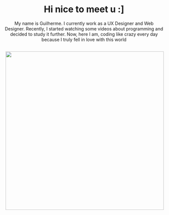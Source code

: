 <h1 align="center">Hi nice to meet u :]</h1>
<p align="center">My name is Guilherme. I currently work as a UX Designer and Web Designer. Recently, I started watching some videos about programming and decided to study it further. Now, here I am, coding like crazy every day because I truly fell in love with this world</p>

  ##

<img align="right" src="https://i.imgur.com/leZOdBP.gif" width="500">
  
          
